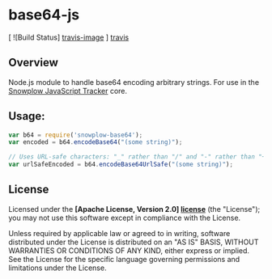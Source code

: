 # base64-js

[ ![Build Status] [travis-image] ] [travis]

## Overview

Node.js module to handle base64 encoding arbitrary strings. For use in the [Snowplow JavaScript Tracker][sjt] core.

## Usage:

```javascript
var b64 = require('snowplow-base64');
var encoded = b64.encodeBase64("(some string)");

// Uses URL-safe characters: "_" rather than "/" and "-" rather than "+"
var urlSafeEncoded = b64.encodeBase64UrlSafe("(some string)");
```

## License

Licensed under the **[Apache License, Version 2.0] [license]** (the "License");
you may not use this software except in compliance with the License.

Unless required by applicable law or agreed to in writing, software
distributed under the License is distributed on an "AS IS" BASIS,
WITHOUT WARRANTIES OR CONDITIONS OF ANY KIND, either express or implied.
See the License for the specific language governing permissions and
limitations under the License.

[sjt]: https://github.com/snowplow/snowplow-javascript-tracker
[license]: http://www.apache.org/licenses/LICENSE-2.0
[travis-image]: https://travis-ci.org/snowplow/base64-js.png?branch=master
[travis]: http://travis-ci.org/snowplow/base64-js